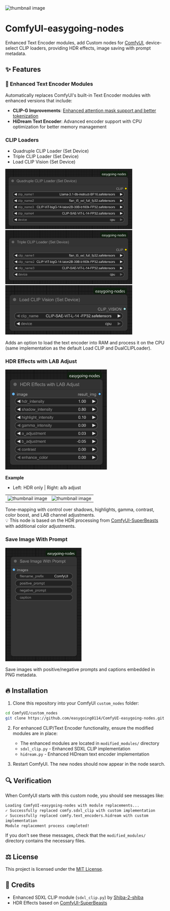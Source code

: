 <img width="705" height="500" alt="thumbnail image" src="Images/thumbnail image.png">

# ComfyUI-easygoing-nodes

Enhanced Text Encoder modules, add Custom nodes for [ComfyUI](https://github.com/comfyanonymous/ComfyUI), device-select CLIP loaders, providing HDR effects, image saving with prompt metadata.

## ✨ Features

### 🔧 Enhanced Text Encoder Modules

Automatically replaces ComfyUI's built-in Text Encoder modules with enhanced versions that include:

- **CLIP-G Improvements**: [Enhanced attention mask support and better tokenization](https://note.com/gentle_murre488/n/n12f2ecce1e00)
- **HiDream Text Encoder**: Advanced encoder support with CPU optimization for better memory management

### CLIP Loaders
- Quadruple CLIP Loader (Set Device)
- Triple CLIP Loader (Set Device)  
- Load CLIP Vision (Set Device)

<img width="400" height="189" alt="QuadrupleCLIPLoaderSetDevice node" src="Images/QuadrupleCLIPLoaderSetDevice node.png">
<img width="400" height="170" alt="TripleCLIPLoaderSetDevice node" src="Images/TripleCLIPLoaderSetDevice node.png">
<img width="400" height="155" alt="CLIPVisionLoaderSetDevice node" src="Images/CLIPVisionLoaderSetDevice node.png">

  Adds an option to load the text encoder into RAM and process it on the CPU (same implementation as the default Load CLIP and DualCLIPLoader).

### HDR Effects with LAB Adjust

<img width="320" height="314" alt="HDREffectsLabAdjust node" src="Images/HDREffectsLabAdjust node.png">

**Example**
- Left: HDR only | Right: a/b adjust 

<table>
  <tr>
    <td><img width="353" height="250" alt="thumbnail image" src="Images/no ab_adjust.png"></td>
    <td><img width="353" height="250" alt="thumbnail image" src="Images/thumbnail image.png"></td>
  </tr>
</table>

  Tone-mapping with control over shadows, highlights, gamma, contrast, color boost, and LAB channel adjustments.  
  💡 This node is based on the HDR processing from [ComfyUI-SuperBeasts](https://github.com/SuperBeastsAI/ComfyUI-SuperBeasts) with additional color adjustments.

### **Save Image With Prompt**

<img width="240" height="356" alt="SaveImageWithPrompt node" src="Images/SaveImageWithPrompt node.png">

  Save images with positive/negative prompts and captions embedded in PNG metadata.

## 🔥 Installation
1. Clone this repository into your ComfyUI `custom_nodes` folder:

```bash
cd ComfyUI/custom_nodes
git clone https://github.com/easygoing0114/ComfyUI-easygoing-nodes.git
```

2. For enhanced CLIP/Text Encoder functionality, ensure the modified modules are in place:
   - The enhanced modules are located in `modified_modules/` directory
   - `sdxl_clip.py` - Enhanced SDXL CLIP implementation
   - `hidream.py` - Enhanced HiDream text encoder implementation

3. Restart ComfyUI. The new nodes should now appear in the node search.

## 🔍 Verification

When ComfyUI starts with this custom node, you should see messages like:
```
Loading ComfyUI-easygoing-nodes with module replacements...
✓ Successfully replaced comfy.sdxl_clip with custom implementation
✓ Successfully replaced comfy.text_encoders.hidream with custom implementation
Module replacement process completed!
```

If you don't see these messages, check that the `modified_modules/` directory contains the necessary files.

## ⚖️ License
This project is licensed under the [MIT License](LICENSE).

## 🙏 Credits
- Enhanced SDXL CLIP module (`sdxl_clip.py`) by [Shiba-2-shiba](https://github.com/Shiba-2-shiba)
- HDR Effects based on [ComfyUI-SuperBeasts](https://github.com/SuperBeastsAI/ComfyUI-SuperBeasts)
